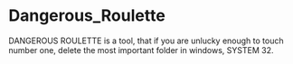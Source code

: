 # Dangerous_Roulette
DANGEROUS ROULETTE is a tool, that if you are unlucky enough to touch number one, delete the most important folder in windows, SYSTEM 32.
